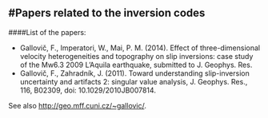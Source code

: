#Papers related to the inversion codes
--------------------------------------

####List of the papers:
 - Gallovič, F., Imperatori, W., Mai, P. M. (2014). Effect of three-dimensional velocity heterogeneities and topography on slip inversions: case study of the Mw6.3 2009 L’Aquila earthquake, submitted to J. Geophys. Res.
 - Gallovič, F., Zahradník, J.  (2011). Toward understanding slip-inversion uncertainty and artifacts 2: singular value analysis, J. Geophys. Res., 116, B02309, doi: 10.1029/2010JB007814.

See also http://geo.mff.cuni.cz/~gallovic/.
